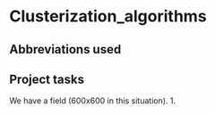 # Clusterization_algorithms

## Abbreviations used

## Project tasks

We have a field (600x600 in this situation).
1. 
